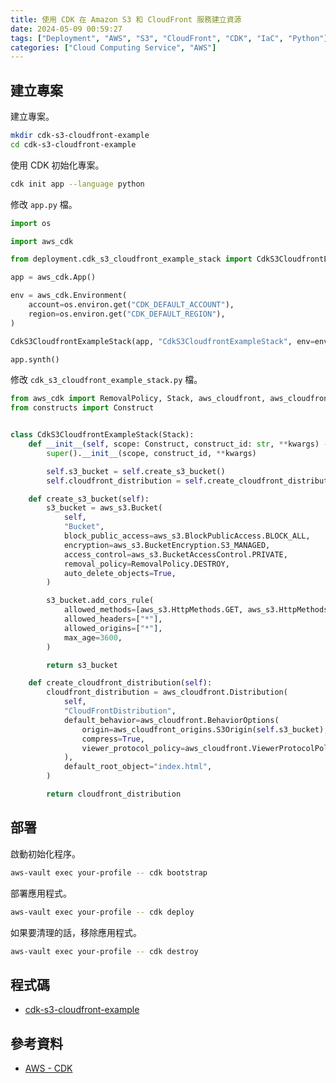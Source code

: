 ```yaml
---
title: 使用 CDK 在 Amazon S3 和 CloudFront 服務建立資源
date: 2024-05-09 00:59:27
tags: ["Deployment", "AWS", "S3", "CloudFront", "CDK", "IaC", "Python"]
categories: ["Cloud Computing Service", "AWS"]
---
```


## 建立專案

建立專案。

```bash
mkdir cdk-s3-cloudfront-example
cd cdk-s3-cloudfront-example
```

使用 CDK 初始化專案。

```bash
cdk init app --language python
```

修改 `app.py` 檔。

```py
import os

import aws_cdk

from deployment.cdk_s3_cloudfront_example_stack import CdkS3CloudfrontExampleStack

app = aws_cdk.App()

env = aws_cdk.Environment(
    account=os.environ.get("CDK_DEFAULT_ACCOUNT"),
    region=os.environ.get("CDK_DEFAULT_REGION"),
)

CdkS3CloudfrontExampleStack(app, "CdkS3CloudfrontExampleStack", env=env)

app.synth()
```

修改 `cdk_s3_cloudfront_example_stack.py` 檔。

```py
from aws_cdk import RemovalPolicy, Stack, aws_cloudfront, aws_cloudfront_origins, aws_s3
from constructs import Construct


class CdkS3CloudfrontExampleStack(Stack):
    def __init__(self, scope: Construct, construct_id: str, **kwargs) -> None:
        super().__init__(scope, construct_id, **kwargs)

        self.s3_bucket = self.create_s3_bucket()
        self.cloudfront_distribution = self.create_cloudfront_distribution()

    def create_s3_bucket(self):
        s3_bucket = aws_s3.Bucket(
            self,
            "Bucket",
            block_public_access=aws_s3.BlockPublicAccess.BLOCK_ALL,
            encryption=aws_s3.BucketEncryption.S3_MANAGED,
            access_control=aws_s3.BucketAccessControl.PRIVATE,
            removal_policy=RemovalPolicy.DESTROY,
            auto_delete_objects=True,
        )

        s3_bucket.add_cors_rule(
            allowed_methods=[aws_s3.HttpMethods.GET, aws_s3.HttpMethods.HEAD],
            allowed_headers=["*"],
            allowed_origins=["*"],
            max_age=3600,
        )

        return s3_bucket

    def create_cloudfront_distribution(self):
        cloudfront_distribution = aws_cloudfront.Distribution(
            self,
            "CloudFrontDistribution",
            default_behavior=aws_cloudfront.BehaviorOptions(
                origin=aws_cloudfront_origins.S3Origin(self.s3_bucket),
                compress=True,
                viewer_protocol_policy=aws_cloudfront.ViewerProtocolPolicy.REDIRECT_TO_HTTPS,
            ),
            default_root_object="index.html",
        )

        return cloudfront_distribution
```

## 部署

啟動初始化程序。

```bash
aws-vault exec your-profile -- cdk bootstrap
```

部署應用程式。

```bash
aws-vault exec your-profile -- cdk deploy
```

如果要清理的話，移除應用程式。

```bash
aws-vault exec your-profile -- cdk destroy
```

## 程式碼

- [cdk-s3-cloudfront-example](https://github.com/memochou1993/cdk-s3-cloudfront-example)

## 參考資料

- [AWS - CDK](https://docs.aws.amazon.com/cdk/api/v2/)

